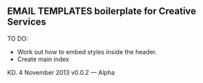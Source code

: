 ## 	EMAIL TEMPLATES boilerplate for Creative Services

TO DO:
- Work out how to embed styles inside the header.
- Create main index

KD. 4 November 2013
v0.0.2 — Alpha